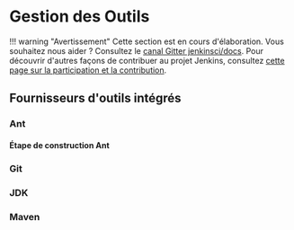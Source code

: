 # Gestion des Outils

!!! warning "Avertissement"
    Cette section est en cours d'élaboration. Vous souhaitez nous aider ? Consultez le [canal Gitter jenkinsci/docs](https://app.gitter.im/#/room/#jenkins/docs:matrix.org). Pour découvrir d'autres façons de contribuer au projet Jenkins, consultez [cette page sur la participation et la contribution](https://www.jenkins.io/participate).

## Fournisseurs d'outils intégrés
### Ant
#### Étape de construction Ant
### Git
### JDK
### Maven
